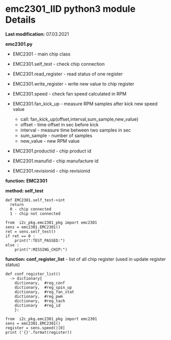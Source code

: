 # emc2301_IID python3 module Details

**Last modification:** 07.03.2021

**emc2301.py**

* EMC2301 - main chip class
* EMC2301.self_test - check chip connection

* EMC2301.read_register - read status of one register
* EMC2301.write_register - write new value to chip register
* EMC2301.speed - check fan speed calculated in RPM
* EMC2301.fan_kick_up - measure RPM samples after kick new speed value
  * call: fan_kick_up(offset,interval,sum_sample,new_value)
  * offset - time offset in sec before kick
  * interval - measure time between two samples in sec
  * sum_sample - number of samples
  * new_value - new RPM value
* EMC2301.productid - chip product id
* EMC2301.manufid - chip manufacture id
* EMC2301.revisionid - chip revisionid

**function: EMC2301**


**method: self_test**
```python3
def EMC2301.self_test->int
  return
  0 - chip connected
  1 - chip not connected

from  i2c_pkg.emc2301_pkg import emc2301
sens = emc2301.EMC2301() 
ret = sens.self_test()
if ret == 0 :
    print(":TEST_PASSED:")
else :
    print(":MISSING_CHIP:")
``` 

**function: conf_register_list** - list of all chip register (used in update register status)
```python3
def conf_register_list() 
  -> dictionary{
    dictionary,  #reg_conf
    dictionary,  #reg_spin_up
    dictionary,  #reg_fan_stat
    dictionary,  #reg_pwm
    dictionary,  #reg_tach
    dictionary   #reg_id
    }:
 ```
 
 ```python3
 from  i2c_pkg.emc2301_pkg import emc2301
 sens = emc2301.EMC2301()
 register = sens.speed()[0]
 print ('{}'.format(register))
```



